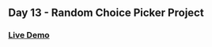 ## Day 13 - Random Choice Picker Project

### [Live Demo](https://random-choicee-picker.netlify.app/)
